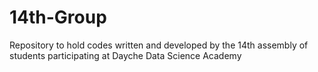 # 14th-Group
Repository to hold codes written and developed by the 14th assembly of students participating at Dayche Data Science Academy

